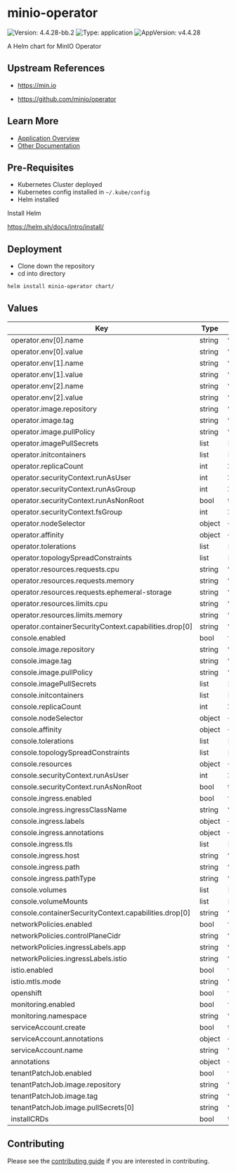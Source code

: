 # minio-operator

![Version: 4.4.28-bb.2](https://img.shields.io/badge/Version-4.4.28--bb.2-informational?style=flat-square) ![Type: application](https://img.shields.io/badge/Type-application-informational?style=flat-square) ![AppVersion: v4.4.28](https://img.shields.io/badge/AppVersion-v4.4.28-informational?style=flat-square)

A Helm chart for MinIO Operator

## Upstream References
* <https://min.io>

* <https://github.com/minio/operator>

## Learn More
* [Application Overview](docs/overview.md)
* [Other Documentation](docs/)

## Pre-Requisites

* Kubernetes Cluster deployed
* Kubernetes config installed in `~/.kube/config`
* Helm installed

Install Helm

https://helm.sh/docs/intro/install/

## Deployment

* Clone down the repository
* cd into directory
```bash
helm install minio-operator chart/
```

## Values

| Key | Type | Default | Description |
|-----|------|---------|-------------|
| operator.env[0].name | string | `"MINIO_OPERATOR_TLS_ENABLE"` |  |
| operator.env[0].value | string | `"on"` |  |
| operator.env[1].name | string | `"CLUSTER_DOMAIN"` |  |
| operator.env[1].value | string | `"cluster.local"` |  |
| operator.env[2].name | string | `"WATCHED_NAMESPACE"` |  |
| operator.env[2].value | string | `""` |  |
| operator.image.repository | string | `"registry1.dso.mil/ironbank/opensource/minio/operator"` |  |
| operator.image.tag | string | `"v4.4.28"` |  |
| operator.image.pullPolicy | string | `"IfNotPresent"` |  |
| operator.imagePullSecrets | list | `[]` |  |
| operator.initcontainers | list | `[]` |  |
| operator.replicaCount | int | `1` |  |
| operator.securityContext.runAsUser | int | `1000` |  |
| operator.securityContext.runAsGroup | int | `1000` |  |
| operator.securityContext.runAsNonRoot | bool | `true` |  |
| operator.securityContext.fsGroup | int | `1000` |  |
| operator.nodeSelector | object | `{}` |  |
| operator.affinity | object | `{}` |  |
| operator.tolerations | list | `[]` |  |
| operator.topologySpreadConstraints | list | `[]` |  |
| operator.resources.requests.cpu | string | `"200m"` |  |
| operator.resources.requests.memory | string | `"256Mi"` |  |
| operator.resources.requests.ephemeral-storage | string | `"500Mi"` |  |
| operator.resources.limits.cpu | string | `"200m"` |  |
| operator.resources.limits.memory | string | `"256Mi"` |  |
| operator.containerSecurityContext.capabilities.drop[0] | string | `"ALL"` |  |
| console.enabled | bool | `false` |  |
| console.image.repository | string | `"registry1.dso.mil/ironbank/opensource/minio/console"` |  |
| console.image.tag | string | `"v0.20.0"` |  |
| console.image.pullPolicy | string | `"IfNotPresent"` |  |
| console.imagePullSecrets | list | `[]` |  |
| console.initcontainers | list | `[]` |  |
| console.replicaCount | int | `1` |  |
| console.nodeSelector | object | `{}` |  |
| console.affinity | object | `{}` |  |
| console.tolerations | list | `[]` |  |
| console.topologySpreadConstraints | list | `[]` |  |
| console.resources | object | `{}` |  |
| console.securityContext.runAsUser | int | `1000` |  |
| console.securityContext.runAsNonRoot | bool | `true` |  |
| console.ingress.enabled | bool | `false` |  |
| console.ingress.ingressClassName | string | `""` |  |
| console.ingress.labels | object | `{}` |  |
| console.ingress.annotations | object | `{}` |  |
| console.ingress.tls | list | `[]` |  |
| console.ingress.host | string | `"console.local"` |  |
| console.ingress.path | string | `"/"` |  |
| console.ingress.pathType | string | `"Prefix"` |  |
| console.volumes | list | `[]` |  |
| console.volumeMounts | list | `[]` |  |
| console.containerSecurityContext.capabilities.drop[0] | string | `"ALL"` |  |
| networkPolicies.enabled | bool | `false` |  |
| networkPolicies.controlPlaneCidr | string | `"0.0.0.0/0"` |  |
| networkPolicies.ingressLabels.app | string | `"istio-ingressgateway"` |  |
| networkPolicies.ingressLabels.istio | string | `"ingressgateway"` |  |
| istio.enabled | bool | `false` |  |
| istio.mtls.mode | string | `"STRICT"` |  |
| openshift | bool | `false` |  |
| monitoring.enabled | bool | `false` |  |
| monitoring.namespace | string | `"monitoring"` |  |
| serviceAccount.create | bool | `true` |  |
| serviceAccount.annotations | object | `{}` |  |
| serviceAccount.name | string | `""` |  |
| annotations | object | `{}` |  |
| tenantPatchJob.enabled | bool | `false` |  |
| tenantPatchJob.image.repository | string | `"registry1.dso.mil/ironbank/big-bang/base"` |  |
| tenantPatchJob.image.tag | string | `"2.0.0"` |  |
| tenantPatchJob.image.pullSecrets[0] | string | `"private-registry"` |  |
| installCRDs | bool | `true` |  |

## Contributing

Please see the [contributing guide](./CONTRIBUTING.md) if you are interested in contributing.
